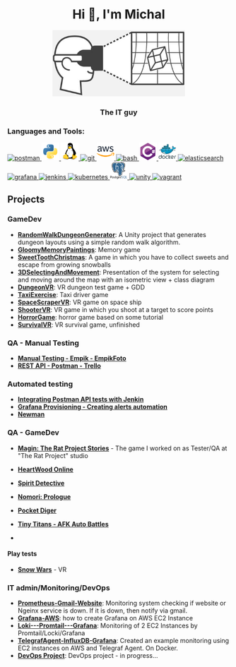 <h1 align="center">Hi 👋, I'm Michal</h1>

<p align="center">
  <img width="300" height="150" src="https://github.com/jeti20/jeti20/blob/main/Media/2.PNG">
</p>
  
<h3 align="center">The IT guy</h3></h3>

<p align="left">
</p>

<h3 align="left">Languages and Tools:</h3>
<p align="left">
  <a href="https://postman.com" target="_blank" rel="noreferrer"> <img src="https://www.vectorlogo.zone/logos/getpostman/getpostman-icon.svg" alt="postman" width="40" height="40"/> </a>
  <a href="https://www.python.org" target="_blank" rel="noreferrer"> <img src="https://raw.githubusercontent.com/devicons/devicon/master/icons/python/python-original.svg" alt="python" width="40" height="40"/> </a>
  <a href="https://www.linux.org/" target="_blank" rel="noreferrer"> <img src="https://raw.githubusercontent.com/devicons/devicon/master/icons/linux/linux-original.svg" alt="linux" width="40" height="40"/> </a> 
  <a href="https://git-scm.com/" target="_blank" rel="noreferrer"> <img src="https://www.vectorlogo.zone/logos/git-scm/git-scm-icon.svg" alt="git" width="40" height="40"/> </a> 
  <a href="https://aws.amazon.com" target="_blank" rel="noreferrer"> <img src="https://raw.githubusercontent.com/devicons/devicon/master/icons/amazonwebservices/amazonwebservices-original-wordmark.svg" alt="aws" width="40" height="40"/> </a> 
  <a href="https://www.gnu.org/software/bash/" target="_blank" rel="noreferrer"> <img src="https://www.vectorlogo.zone/logos/gnu_bash/gnu_bash-icon.svg" alt="bash" width="40" height="40"/> </a> 
  <a href="https://www.w3schools.com/cs/" target="_blank" rel="noreferrer"> <img src="https://raw.githubusercontent.com/devicons/devicon/master/icons/csharp/csharp-original.svg" alt="csharp" width="40" height="40"/> </a> 
  <a href="https://www.docker.com/" target="_blank" rel="noreferrer"> <img src="https://raw.githubusercontent.com/devicons/devicon/master/icons/docker/docker-original-wordmark.svg" alt="docker" width="40" height="40"/> </a> 
  <a href="https://www.elastic.co" target="_blank" rel="noreferrer"> <img src="https://www.vectorlogo.zone/logos/elastic/elastic-icon.svg" alt="elasticsearch" width="40" height="40"/> </a> 
  <a href="https://grafana.com" target="_blank" rel="noreferrer"> <img src="https://www.vectorlogo.zone/logos/grafana/grafana-icon.svg" alt="grafana" width="40" height="40"/> </a> 
  <a href="https://www.jenkins.io" target="_blank" rel="noreferrer"> <img src="https://www.vectorlogo.zone/logos/jenkins/jenkins-icon.svg" alt="jenkins" width="40" height="40"/> </a> 
  <a href="https://kubernetes.io" target="_blank" rel="noreferrer"> <img src="https://www.vectorlogo.zone/logos/kubernetes/kubernetes-icon.svg" alt="kubernetes" width="40" height="40"/> </a>   
  <a href="https://www.postgresql.org" target="_blank" rel="noreferrer"> <img src="https://raw.githubusercontent.com/devicons/devicon/master/icons/postgresql/postgresql-original-wordmark.svg" alt="postgresql" width="40" height="40"/> </a> 
  <a href="https://unity.com/" target="_blank" rel="noreferrer"> <img src="https://www.vectorlogo.zone/logos/unity3d/unity3d-icon.svg" alt="unity" width="40" height="40"/> </a> 
  <a href="https://www.vagrantup.com/" target="_blank" rel="noreferrer"> <img src="https://www.vectorlogo.zone/logos/vagrantup/vagrantup-icon.svg" alt="vagrant" width="40" height="40"/> </a> </p>
  


## Projects

### GameDev

- **[RandomWalkDungeonGenerator](https://github.com/jeti20/Procedural-Generation-of-2D-map)**: A Unity project that generates dungeon layouts using a simple random walk algorithm.
- **[GloomyMemoryPaintings](https://github.com/jeti20/GloomyMemoryPaintings)**: Memory game
- **[SweetToothChristmas](https://github.com/jeti20/SweetToothChristmas)**: A game in which you have to collect sweets and escape from growing snowballs
- **[3DSelectingAndMovement](https://github.com/jeti20/3DSelectingAndMovement)**: Presentation of the system for selecting and moving around the map with an isometric view + class diagram
- **[DungeonVR](https://github.com/jeti20/DungeonVR)**: VR dungeon test game + GDD
- **[TaxiExercise](https://github.com/jeti20/TaxiExercise)**: Taxi driver game
- **[SpaceScraperVR](https://github.com/jeti20/SpaceScraper)**: VR game on space ship
- **[ShooterVR](https://github.com/jeti20/VR-Shooter)**: VR game in which you shoot at a target to score points
- **[HorrorGame](https://github.com/jeti20/HorrorGame)**: horror game based on some tutorial
- **[SurvivalVR](https://github.com/jeti20/SurvivalVR)**: VR survival game, unfinished

### QA - Manual Testing

- **[Manual Testing - Empik - EmpikFoto](https://github.com/jeti20/QA-Manual-Testing/blob/main/QA%20Manual%20Testing%20-%20Empik-EmpikFoto.md)**
- **[REST API - Postman - Trello](https://github.com/jeti20/QA-Manual-Testing/blob/main/Postman%20-%20Trello.md)**

### Automated testing
- **[Integrating Postman API tests with Jenkin](https://github.com/jeti20/Integrating-Postman-API-tests-with-Jenkins)**
- **[Grafana Provisioning - Creating alerts automation](https://github.com/jeti20/Grafana-Provisioning---Creating-alerts-automation)**
- **[Newman](https://github.com/jeti20/Newman/blob/main/README.md)**

  
### QA - GameDev

- **[Magin: The Rat Project Stories](https://store.steampowered.com/app/1205270/Magin_The_Rat_Project_Stories/)** - The game I worked on as Tester/QA at "The Rat Project" studio

- **[HeartWood Online](https://docs.google.com/presentation/d/15C8x0PASztpXxeo3Cfai_Nr_hBcm7jFtqOWRXcNMrP4/edit#slide=id.g300e42ec75a_0_0)**
  
- **[Spirit Detective](https://docs.google.com/presentation/d/15C8x0PASztpXxeo3Cfai_Nr_hBcm7jFtqOWRXcNMrP4/edit#slide=id.g14931db543e_0_0)**
  
- **[Nomori: Prologue](https://docs.google.com/presentation/d/15C8x0PASztpXxeo3Cfai_Nr_hBcm7jFtqOWRXcNMrP4/edit#slide=id.g1490af91ad1_0_0)**
  
- **[Pocket Diger](https://docs.google.com/presentation/d/15C8x0PASztpXxeo3Cfai_Nr_hBcm7jFtqOWRXcNMrP4/edit#slide=id.g11e4e39efba_0_1)**

- **[Tiny Titans - AFK Auto Battles](https://docs.google.com/presentation/d/15C8x0PASztpXxeo3Cfai_Nr_hBcm7jFtqOWRXcNMrP4/edit#slide=id.g11e839edf94_0_7)**
- 

#### Play tests
- **[Snow Wars](https://www.meta.com/pl-pl/experiences/4886562978130328/)** - VR
  
### IT admin/Monitoring/DevOps

- **[Prometheus-Gmail-Website](https://github.com/jeti20/Prometheus-Gmail-Website)**: Monitoring system checking if website or Ngeinx service is down. If it is down, then notify via gmail.
- **[Grafana-AWS](https://github.com/jeti20/Grafana-AWS)**: how to create Grafana on AWS EC2 Instance
- **[Loki---Promtail---Grafana](https://github.com/jeti20/Grafana--Loki--Promtail)**: Monitoring of 2 EC2 Instances by Promtail/Locki/Grafana
- **[TelegrafAgent-InfluxDB-Grafana](https://github.com/jeti20/Grafana-InfluxDB-Telegraf-Docker)**: Created an example monitoring using EC2 instances on AWS and Telegraf Agent. On Docker.
- **[DevOps Project](https://github.com/jeti20/DevOpsProject)**: DevOps project - in progress...


  

